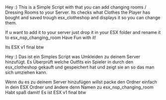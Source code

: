 Hey :)
This is a Simple Script with that you can add changing rooms / Dressing Rooms to your Server.
Its checks what Clothes the Player has bought and saved trough esx_clotheshop and displays it so you can change them.

If u want to add it to your server just drop it in your ESX folder and rename it to esx_nsp_changing_room
Have Fun with it!

Its ESX v1 final btw




Hey :)
Das ist ein Simples Script was Umkleiden zu deinem Server hinzufügt.
Es Überprüft welche Outfits ein Spieler in durch den esx_clotheshop gekauft und gespeichert hat und zeigt sie an so das man sich umziehen kann.

Wenn du es zu deinem Server hinzufügen willst packe den Ordner einfach in dein ESX Ordner und ändere denn Namen zu esx_nsp_changing_room
Habt spaß damit!
Es ist ESX v1 final btw

